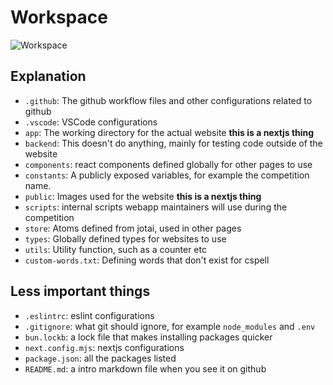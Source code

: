 # Workspace
![Workspace](/workspace.png)

## Explanation
* `.github`: The github workflow files and other configurations related to github
* `.vscode`: VSCode configurations 
* `app`: The working directory for the actual website **this is a nextjs thing**
* `backend`: This doesn't do anything, mainly for testing code outside of the website
* `components`: react components defined globally for other pages to use
* `constants`: A publicly exposed variables, for example the competition name.
* `public`: Images used for the website **this is a nextjs thing**
* `scripts`: internal scripts webapp maintainers will use during the competition
* `store`: Atoms defined from jotai, used in other pages
* `types`: Globally defined types for websites to use
* `utils`: Utility function, such as a counter etc
* `custom-words.txt`: Defining words that don't exist for cspell

## Less important things
* `.eslintrc`: eslint configurations
* `.gitignore`: what git should ignore, for example `node_modules` and `.env`
* `bun.lockb`: a lock file that makes installing packages quicker
* `next.config.mjs`: nextjs configurations
* `package.json`: all the packages listed
* `README.md`: a intro markdown file when you see it on github